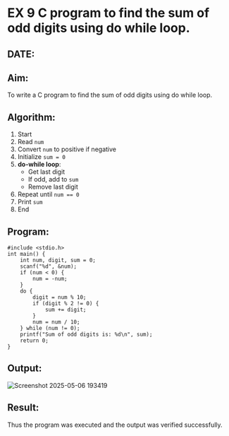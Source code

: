 # EX 9 C program to find the sum of odd digits using do while loop.
## DATE:
## Aim:
To write a C program to find the sum of odd digits using do while loop.

## Algorithm:
1. Start  
2. Read `num`  
3. Convert `num` to positive if negative  
4. Initialize `sum = 0`  
5. **do-while loop**:  
   - Get last digit  
   - If odd, add to `sum`  
   - Remove last digit  
6. Repeat until `num == 0`  
7. Print `sum`  
8. End  

## Program:
```
#include <stdio.h>
int main() {
    int num, digit, sum = 0;
    scanf("%d", &num);
    if (num < 0) {
        num = -num;
    }
    do {
        digit = num % 10;
        if (digit % 2 != 0) { 
            sum += digit;
        }
        num = num / 10;
    } while (num != 0);
    printf("Sum of odd digits is: %d\n", sum);
    return 0;
}

```

## Output:
![Screenshot 2025-05-06 193419](https://github.com/user-attachments/assets/4c5fb6fd-e18b-4bbe-929b-7d656dac7228)

## Result:
Thus the program was executed and the output was verified successfully.
